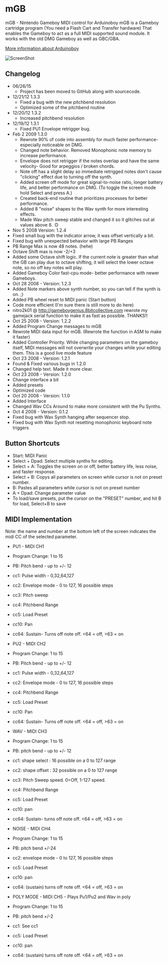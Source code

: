 # mGB
mGB - Nintendo Gameboy MIDI control for Arduinoboy
mGB is a Gameboy cartridge program (You need a Flash Cart and Transfer hardware) That enables the Gameboy to act as a full MIDI supported sound module. It works with the old DMG Gameboy as well as GBC/GBA.

[More information about Arduinoboy](https://github.com/trash80/arduinoboy)

![ScreenShot](http://trash80.net/arduinoboy/mGB1_2_0.png)

## Changelog
 * 06/26/15 
   * Project has been moved to GitHub along with sourcecode.
 * 12/21/12 1.3.3
   * Fixed a bug with the new pitchbend resolution
   * Optimized some of the pitchbend routine
 * 12/20/12 1.3.2
   * Increased pitchbend resolution
 * 12/19/12 1.3.1
   * Fixed PU1 Envelope retrigger bug. 
 * Feb 2 2009 1.3.0
   * Rewrote 90% of code into assembly for much faster performance- especially noticeable on DMG.
   * Changed note behavior. Removed Monophonic note memory to increase performance. 
   * Envelope does not retrigger if the notes overlap and have the same velocity- Good for arpeggios / broken chords. 
   * Note off has a slight delay so immediate retrigged notes don't cause "clicking" effect due to turning off the synth. 
   * Added screen off mode for great signal-to-noise ratio, longer battery life, and better performance on DMG. (To toggle the screen mode hold Select and press A.)
   * Created back-end routine that prioritizes processes for better performance. 
   * Added 8 "noise" shapes to the Wav synth for more interesting effects.
   * Made Wav pitch sweep stable and changed it so it glitches out at values above 8. :D
 * Nov 5 2008 Version: 1.2.4
  * Fixed small bug with the indicator arrow, it was offset vertically a bit.
  * Fixed bug with unexpected behavior with large PB Ranges
  * PB Range Max is now 48 notes. (hehe)
  * Octave Shift max is now -2/+3 
  * Added some Octave shift logic. If the current note is greater than what the GB can play due to octave shifting, it will select the lower octave note, so no off key notes will play.
  * Added Gameboy Color fast-cpu mode- better performance with newer Gameboys.
 * Oct 28 2008 - Version: 1.2.3
  * Added Note markers above synth number, so you can tell if the synth is on. ;)
  * Added PB wheel reset to MIDI panic (Start button)
  * Code more efficient (I'm sure there is still more to do here)
  * nitro2k01 @ http://gameboygenius.8bitcollective.com rewrote my gamejack serial function to make it as fast as possible. THANKS!!
 * Oct 25 2008 - Version: 1.2.2
  * Added Program Change messages to mGB
  * Rewrote MIDI data input for mGB. (Rewrote the function in ASM to make it faster)
  * Added Controller Priority. While changing parameters on the gameboy itself, MIDI messages will not overwrite your changes while your editing them. This is a good live mode feature 
 * Oct 23 2008 - Version: 1.2.1
  * Found & Fixed various bugs in 1.2.0 
  * Changed help text. Made it more clear.
 * Oct 23 2008 - Version: 1.2.0
  * Change interface a bit
  * Added presets
  * Optimized code
 * Oct 20 2008 - Version: 1.1.0
  * Added Interface
  * Changed Wav CCs Around to make more consistent with the Pu Synths.
 * Oct 4 2008 - Version: 0.1.2
  * Fixed bug with Wav Synth hanging after sequencer stop. 
  * Fixed bug with Wav Synth not resetting monophonic keyboard note triggers

## Button Shortcuts
 * Start: MIDI Panic
 * Select + Dpad: Select multiple synths for editing.
 * Select + A: Toggles the screen on or off, better battery life, less noise, and faster response.
 * Select + B: Copys all parameters on screen while cursor is not on preset number.
 * B: Pastes all parameters while cursor is not on preset number
 * A + Dpad: Change parameter value 
 * To load/save presets, put the cursor on the "PRESET" number, and hit B for load, Select+B to save

## MIDI Implementation
Note: the name and number at the bottom left of the screen indicates the midi CC of the selected parameter.

 * PU1 - MIDI CH1
  * Program Change: 1 to 15
  * PB: Pitch bend - up to +/- 12
  * cc1: Pulse width - 0,32,64,127
  * cc2: Envelope mode - 0 to 127, 16 possible steps
  * cc3: Pitch sweep
  * cc4: Pitchbend Range
  * cc5: Load Preset
  * cc10: Pan
  * cc64: Sustain- Turns off note off. <64 = off, >63 = on

 * PU2 - MIDI CH2
  * Program Change: 1 to 15
  * PB: Pitch bend - up to +/- 12
  * cc1: Pulse width - 0,32,64,127
  * cc2: Envelope mode - 0 to 127, 16 possible steps
  * cc4: Pitchbend Range
  * cc5: Load Preset
  * cc10: Pan
  * cc64: Sustain- Turns off note off. <64 = off, >63 = on

 * WAV - MIDI CH3
  * Program Change: 1 to 15
  * PB: pitch bend - up to +/- 12
  * cc1: shape select : 16 possible on a 0 to 127 range
  * cc2: shape offset : 32 possible on a 0 to 127 range
  * cc3: Pitch Sweep speed. 0=Off, 1-127 speed.
  * cc4: Pitchbend Range
  * cc5: Load Preset
  * cc10: pan
  * cc64: Sustain- turns off note off. <64 = off, >63 = on

 * NOISE - MIDI CH4
  * Program Change: 1 to 15
  * PB: pitch bend +/-24
  * cc2: envelope mode - 0 to 127, 16 possible steps
  * cc5: Load Preset
  * cc10: pan
  * cc64: (sustain) turns off note off. <64 = off, >63 = on

 * POLY MODE - MIDI CH5 - Plays Pu1/Pu2 and Wav in poly
  * Program Change: 1 to 15
  * PB: pitch bend +/-2
  * cc1: See cc1
  * cc5: Load Preset
  * cc10: pan
  * cc64: (sustain) turns off note off. <64 = off, >63 = on
